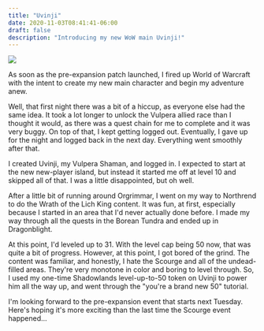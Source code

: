 ```yaml
---
title: "Uvinji"
date: 2020-11-03T08:41:41-06:00
draft: false
description: "Introducing my new WoW main Uvinji!"
---
```


![](/images/uvinji.png)

As soon as the pre-expansion patch launched, I fired up World of Warcraft
with the intent to create my new main character and begin my adventure anew.

Well, that first night there was a bit of a hiccup, as everyone else had
the same idea. It took a lot longer to unlock the Vulpera allied race than 
I thought it would, as there was a quest chain for me to complete and it
was very buggy. On top of that, I kept getting logged out. Eventually, I gave
up for the night and logged back in the next day. Everything went smoothly
after that.

I created Uvinji, my Vulpera Shaman, and logged in. I expected to start at
the new new-player island, but instead it started me off at level 10 and
skipped all of that. I was a little disappointed, but oh well.

After a little bit of running around Orgrimmar, I went on my way to Northrend
to do the Wrath of the Lich King content. It was fun, at first, especially
because I started in an area that I'd never actually done before. I made my
way through all the quests in the Borean Tundra and ended up in Dragonblight.

At this point, I'd leveled up to 31. With the level cap being 50 now, that
was quite a bit of progress. However, at this point, I got bored of the grind.
The content was familiar, and honestly, I hate the Scourge and all of the
undead-filled areas. They're very monotone in color and boring to level through.
So, I used my one-time Shadowlands level-up-to-50 token on Uvinji to power him
all the way up, and went through the "you're a brand new 50" tutorial.

I'm looking forward to the pre-expansion event that starts next Tuesday. Here's
hoping it's more exciting than the last time the Scourge event happened...
